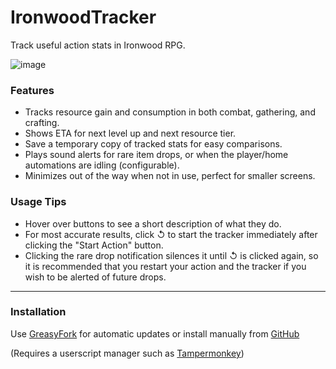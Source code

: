 # IronwoodTracker    

Track useful action stats in Ironwood RPG. 

![image](https://user-images.githubusercontent.com/2962354/232615412-820e18ef-dda2-499a-8a67-80aa4c9740f3.png)

### Features

- Tracks resource gain and consumption in both combat, gathering, and crafting.
- Shows ETA for next level up and next resource tier.
- Save a temporary copy of tracked stats for easy comparisons.
- Plays sound alerts for rare item drops, or when the player/home automations are idling (configurable).
- Minimizes out of the way when not in use, perfect for smaller screens.

### Usage Tips

- Hover over buttons to see a short description of what they do.
- For most accurate results, click &#8634; to start the tracker immediately after clicking the "Start Action" button.
- Clicking the rare drop notification silences it until &#8634; is clicked again, so it is recommended that you restart your action and the tracker if you wish to be alerted of future drops.


---

### Installation

Use [GreasyFork](https://greasyfork.org/en/scripts/462653-ironwood-tracker) for automatic updates or install manually from [GitHub](https://raw.githubusercontent.com/Desperer/IronwoodTracker/main/IronwoodTracker.js)    

(Requires a userscript manager such as [Tampermonkey](https://chrome.google.com/webstore/detail/tampermonkey/dhdgffkkebhmkfjojejmpbldmpobfkfo))   


